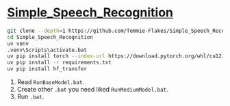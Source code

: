 # [Simple_Speech_Recognition](https://github.com/Temmie-Flakes/Simple_Speech_Recognition)

```sh
git clone --depth=1 https://github.com/Temmie-Flakes/Simple_Speech_Recognition
cd Simple_Speech_Recognition
uv venv
.venv\Scripts\activate.bat
uv pip install torch --index-url https://download.pytorch.org/whl/cu121
uv pip install -r requirements.txt
uv pip install hf_transfer
```

1. Read `RunBaseModel.bat`.
2. Create other `.bat` you need liked `RunMediumModel.bat`.
3. Run `.bat`.